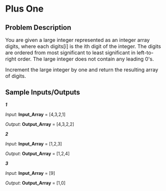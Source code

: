 # Plus One
## Problem Description
<font size = "3">
You are given a large integer represented as an integer array digits, where each digits[i] is the ith digit of the integer. The digits are ordered from most significant to least significant in left-to-right order. The large integer does not contain any leading 0's.

Increment the large integer by one and return the resulting array of digits.
</font>

## Sample Inputs/Outputs

***1*** 

*Input*: **Input_Array** = [4,3,2,1]

*Output*: **Output_Array** = [4,3,2,2]

***2*** 

*Input*: **Input_Array** = [1,2,3]

*Output*: **Output_Array** = [1,2,4]

***3*** 

*Input*: **Input_Array** = [9]

*Output*: **Output_Array** = [1,0]